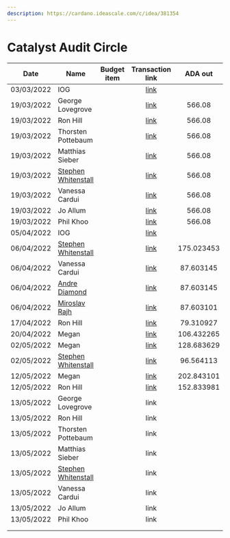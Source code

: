 ```yaml
---
description: https://cardano.ideascale.com/c/idea/381354
---
```


# Catalyst Audit Circle

<table><thead><tr><th>Date</th><th>Name</th><th data-type="select">Budget item</th><th align="center">Transaction link</th><th align="center">ADA out</th><th align="center">ADA in</th><th align="center">Balance</th></tr></thead><tbody><tr><td>03/03/2022</td><td>IOG</td><td></td><td align="center"><a href="https://raw.githubusercontent.com/treasuryguild/Community-Governance-Oversight/main/Transactions/Fund7/Catalyst-Audit-Circle/Incoming-IOG/1647101544697-IOG.json">link</a></td><td align="center"></td><td align="center">4601.445652</td><td align="center">4600.270295</td></tr><tr><td>19/03/2022</td><td>George Lovegrove</td><td></td><td align="center"><a href="https://raw.githubusercontent.com/treasuryguild/Community-Governance-Oversight/main/Transactions/Fund7/Catalyst-Audit-Circle/Meetings/1647695503497-George-Lovegrove.json">link</a></td><td align="center">566.08</td><td align="center"></td><td align="center">4033.188734</td></tr><tr><td>19/03/2022</td><td>Ron Hill</td><td></td><td align="center"><a href="https://raw.githubusercontent.com/treasuryguild/Community-Governance-Oversight/main/Transactions/Fund7/Catalyst-Audit-Circle/Meetings/1647695804901-Ron-Hill.json">link</a></td><td align="center">566.08</td><td align="center"></td><td align="center">3467.107525</td></tr><tr><td>19/03/2022</td><td>Thorsten Pottebaum</td><td></td><td align="center"><a href="https://raw.githubusercontent.com/treasuryguild/Community-Governance-Oversight/main/Transactions/Fund7/Catalyst-Audit-Circle/Meetings/1647696287952-Thorsten-Pottebaum.json">link</a></td><td align="center">566.08</td><td align="center"></td><td align="center">2901.026008</td></tr><tr><td>19/03/2022</td><td>Matthias Sieber</td><td></td><td align="center"><a href="https://raw.githubusercontent.com/treasuryguild/Community-Governance-Oversight/main/Transactions/Fund7/Catalyst-Audit-Circle/Meetings/1647696071315-Matthias-Sieber.json">link</a></td><td align="center">566.08</td><td align="center"></td><td align="center">2334.944359</td></tr><tr><td>19/03/2022</td><td><a href="https://github.com/miroslavrajh/Catalyst-members/blob/main/profiles/W/Stephen-Whitenstall.md">Stephen Whitenstall</a></td><td></td><td align="center"><a href="https://raw.githubusercontent.com/treasuryguild/Community-Governance-Oversight/main/Transactions/Fund7/Catalyst-Audit-Circle/Meetings/1647696466114-Stephen-Whitenstall.json">link</a></td><td align="center">566.08</td><td align="center"></td><td align="center">1768.862666</td></tr><tr><td>19/03/2022</td><td>Vanessa Cardui</td><td></td><td align="center"><a href="https://raw.githubusercontent.com/treasuryguild/Community-Governance-Oversight/main/Transactions/Fund7/Catalyst-Audit-Circle/Meetings/1647696643012-Vanessa-Cardui.json">link</a></td><td align="center">566.08</td><td align="center"></td><td align="center">1202.781193</td></tr><tr><td>19/03/2022</td><td>Jo Allum</td><td></td><td align="center"><a href="https://raw.githubusercontent.com/treasuryguild/Community-Governance-Oversight/main/Transactions/Fund7/Catalyst-Audit-Circle/Meetings/1647697140559-Jo-Allum.json">link</a></td><td align="center">566.08</td><td align="center"></td><td align="center">636.699984</td></tr><tr><td>19/03/2022</td><td>Phil Khoo</td><td></td><td align="center"><a href="https://raw.githubusercontent.com/treasuryguild/Community-Governance-Oversight/main/Transactions/Fund7/Catalyst-Audit-Circle/Meetings/1647697322653-Phil-Khoo.json">link</a></td><td align="center">566.08</td><td align="center"></td><td align="center">70.618731</td></tr><tr><td>05/04/2022</td><td>IOG</td><td></td><td align="center"><a href="https://raw.githubusercontent.com/treasuryguild/Community-Governance-Oversight/main/Transactions/Fund7/Catalyst-Audit-Circle/Incoming-IOG/1649176611371-IOG.json">link</a></td><td align="center"></td><td align="center">3527.777778</td><td align="center">3599.396509</td></tr><tr><td>06/04/2022</td><td><a href="https://github.com/miroslavrajh/Catalyst-members/blob/main/profiles/W/Stephen-Whitenstall.md">Stephen Whitenstall</a></td><td></td><td align="center"><a href="https://raw.githubusercontent.com/treasuryguild/Community-Governance-Oversight/main/Transactions/Fund7/Catalyst-Audit-Circle/Proposal/1649214955085-Stephen-Whitenstall.json">link</a></td><td align="center">175.023453</td><td align="center"></td><td align="center">3424.373056</td></tr><tr><td>06/04/2022</td><td>Vanessa Cardui</td><td></td><td align="center"><a href="https://raw.githubusercontent.com/treasuryguild/Community-Governance-Oversight/main/Transactions/Fund7/Catalyst-Audit-Circle/Proposal/1649215394040-Vanessa-Cardui.json">link</a></td><td align="center">87.603145</td><td align="center"></td><td align="center">3336.769911</td></tr><tr><td>06/04/2022</td><td><a href="https://github.com/miroslavrajh/Catalyst-members/blob/main/profiles/D/Andre-Diamond.md">Andre Diamond</a></td><td></td><td align="center"><a href="https://raw.githubusercontent.com/treasuryguild/Community-Governance-Oversight/main/Transactions/Fund7/Catalyst-Audit-Circle/Proposal/1649215867719-Andr%C3%A9-Diamond.json">link</a></td><td align="center">87.603145</td><td align="center"></td><td align="center">3249.166766</td></tr><tr><td>06/04/2022</td><td><a href="https://github.com/miroslavrajh/Catalyst-members/blob/main/profiles/R/Miroslav-Rajh.md">Miroslav Rajh</a></td><td></td><td align="center"><a href="https://raw.githubusercontent.com/treasuryguild/Community-Governance-Oversight/main/Transactions/Fund7/Catalyst-Audit-Circle/Proposal/1649216349333-Miroslav-Rajh.json">link</a></td><td align="center">87.603101</td><td align="center"></td><td align="center">3161.563665</td></tr><tr><td>17/04/2022</td><td>Ron Hill</td><td></td><td align="center"><a href="https://raw.githubusercontent.com/treasuryguild/Community-Governance-Oversight/main/Transactions/Fund7/Catalyst-Audit-Circle/Town-Hall-Slides/1650183554847-Ron-Hill.json">link</a></td><td align="center">79.310927</td><td align="center"></td><td align="center">3082.252738</td></tr><tr><td>20/04/2022</td><td>Megan</td><td></td><td align="center"><a href="https://raw.githubusercontent.com/treasuryguild/Community-Governance-Oversight/main/Transactions/Fund7/Catalyst-Audit-Circle/Meeting-Minutes/1650471780159-Megan.json">link</a></td><td align="center">106.432265</td><td align="center"></td><td align="center">2975.820473</td></tr><tr><td>02/05/2022</td><td>Megan</td><td></td><td align="center"><a href="https://raw.githubusercontent.com/treasuryguild/Community-Governance-Oversight/main/Transactions/Fund7/Catalyst-Audit-Circle/Meeting-Minutes/1651503635185-Megan.json">link</a></td><td align="center">128.683629</td><td align="center"></td><td align="center">2847.136844</td></tr><tr><td>02/05/2022</td><td><a href="https://github.com/miroslavrajh/Catalyst-members/blob/main/profiles/W/Stephen-Whitenstall.md">Stephen Whitenstall</a></td><td></td><td align="center"><a href="https://raw.githubusercontent.com/treasuryguild/Community-Governance-Oversight/main/Transactions/Fund7/Catalyst-Audit-Circle/Town-Hall-Slides/1651504144022-Stephen-Whitenstall.json">link</a></td><td align="center">96.564113</td><td align="center"></td><td align="center">2750.572731</td></tr><tr><td>12/05/2022</td><td>Megan</td><td></td><td align="center"><a href="https://raw.githubusercontent.com/treasuryguild/Community-Governance-Oversight/main/Transactions/Fund7/Catalyst-Audit-Circle/Meeting-Minutes/1652379016185-Megan.json">link</a></td><td align="center">202.843101</td><td align="center"></td><td align="center">2547.729630</td></tr><tr><td>12/05/2022</td><td>Ron Hill</td><td></td><td align="center"><a href="https://raw.githubusercontent.com/treasuryguild/Community-Governance-Oversight/main/Transactions/Fund7/Catalyst-Audit-Circle/Town-Hall-Slides/1652379727850-Ron-Hill.json">link</a></td><td align="center">152.833981</td><td align="center"></td><td align="center">2394.895649</td></tr><tr><td>13/05/2022</td><td>George Lovegrove</td><td></td><td align="center">link</td><td align="center"></td><td align="center"></td><td align="center"></td></tr><tr><td>13/05/2022</td><td>Ron Hill</td><td></td><td align="center">link</td><td align="center"></td><td align="center"></td><td align="center"></td></tr><tr><td>13/05/2022</td><td>Thorsten Pottebaum</td><td></td><td align="center">link</td><td align="center"></td><td align="center"></td><td align="center"></td></tr><tr><td>13/05/2022</td><td>Matthias Sieber</td><td></td><td align="center">link</td><td align="center"></td><td align="center"></td><td align="center"></td></tr><tr><td>13/05/2022</td><td><a href="https://github.com/miroslavrajh/Catalyst-members/blob/main/profiles/W/Stephen-Whitenstall.md">Stephen Whitenstall</a></td><td></td><td align="center">link</td><td align="center"></td><td align="center"></td><td align="center"></td></tr><tr><td>13/05/2022</td><td>Vanessa Cardui</td><td></td><td align="center">link</td><td align="center"></td><td align="center"></td><td align="center"></td></tr><tr><td>13/05/2022</td><td>Jo Allum</td><td></td><td align="center">link</td><td align="center"></td><td align="center"></td><td align="center"></td></tr><tr><td>13/05/2022</td><td>Phil Khoo</td><td></td><td align="center">link</td><td align="center"></td><td align="center"></td><td align="center"></td></tr><tr><td></td><td></td><td></td><td align="center"></td><td align="center"></td><td align="center"></td><td align="center"></td></tr><tr><td></td><td></td><td></td><td align="center"></td><td align="center"></td><td align="center"></td><td align="center"></td></tr></tbody></table>
